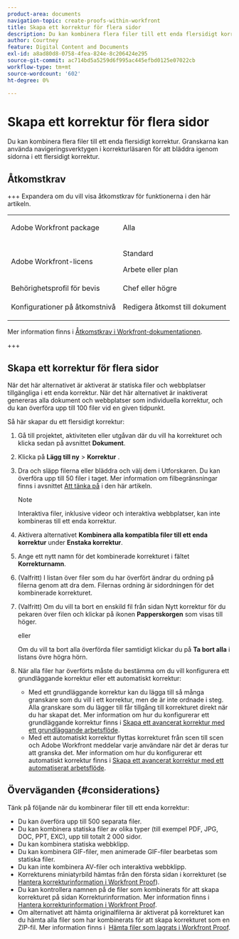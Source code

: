 ```yaml
---
product-area: documents
navigation-topic: create-proofs-within-workfront
title: Skapa ett korrektur för flera sidor
description: Du kan kombinera flera filer till ett enda flersidigt korrektur. Granskarna kan använda navigeringsverktygen i korrekturläsaren för att bläddra igenom sidorna i ett flersidigt korrektur.
author: Courtney
feature: Digital Content and Documents
exl-id: a8ad80d8-0758-4fea-824e-8c206424e295
source-git-commit: ac714bd5a5259d6f995ac445efbd0125e07022cb
workflow-type: tm+mt
source-wordcount: '602'
ht-degree: 0%

---
```


# Skapa ett korrektur för flera sidor

Du kan kombinera flera filer till ett enda flersidigt korrektur. Granskarna kan använda navigeringsverktygen i korrekturläsaren för att bläddra igenom sidorna i ett flersidigt korrektur.

## Åtkomstkrav

+++ Expandera om du vill visa åtkomstkrav för funktionerna i den här artikeln.

<table style="table-layout:auto"> 
 <col> 
 <col> 
 <tbody> 
  <tr> 
   <td role="rowheader">Adobe Workfront package</td> 
   <td> <p>Alla</p> </td> 
  </tr> 
  <tr> 
   <td role="rowheader">Adobe Workfront-licens</td> 
   <td>
   <p>Standard</p>
    <p>Arbete eller plan</p> </td> 
  </tr> 
  <tr> 
   <td role="rowheader">Behörighetsprofil för bevis </td> 
   <td>Chef eller högre</td> 
  </tr> 
  <tr> 
   <td role="rowheader">Konfigurationer på åtkomstnivå</td> 
   <td> <p>Redigera åtkomst till dokument</p> </td> 
  </tr> 
 </tbody> 
</table>

Mer information finns i [Åtkomstkrav i Workfront-dokumentationen](/help/quicksilver/administration-and-setup/add-users/access-levels-and-object-permissions/access-level-requirements-in-documentation.md).

+++

## Skapa ett korrektur för flera sidor

När det här alternativet är aktiverat är statiska filer och webbplatser tillgängliga i ett enda korrektur. När det här alternativet är inaktiverat genereras alla dokument och webbplatser som individuella korrektur, och du kan överföra upp till 100 filer vid en given tidpunkt.

Så här skapar du ett flersidigt korrektur:

1. Gå till projektet, aktiviteten eller utgåvan där du vill ha korrekturet och klicka sedan på avsnittet **Dokument**.
1. Klicka på **Lägg till ny** > **Korrektur** .
1. Dra och släpp filerna eller bläddra och välj dem i Utforskaren. Du kan överföra upp till 50 filer i taget. Mer information om filbegränsningar finns i avsnittet [Att tänka på](#considerations) i den här artikeln.

   >[!NOTE]
   >
   >Interaktiva filer, inklusive videor och interaktiva webbplatser, kan inte kombineras till ett enda korrektur.

1. Aktivera alternativet **Kombinera alla kompatibla filer till ett enda korrektur** under **Enstaka korrektur**.
1. Ange ett nytt namn för det kombinerade korrekturet i fältet **Korrekturnamn**.
1. (Valfritt) I listan över filer som du har överfört ändrar du ordning på filerna genom att dra dem. Filernas ordning är sidordningen för det kombinerade korrekturet.
1. (Valfritt) Om du vill ta bort en enskild fil från sidan Nytt korrektur för du pekaren över filen och klickar på ikonen **Papperskorgen** som visas till höger.

   eller

   Om du vill ta bort alla överförda filer samtidigt klickar du på **Ta bort alla** i listans övre högra hörn.

1. När alla filer har överförts måste du bestämma om du vill konfigurera ett grundläggande korrektur eller ett automatiskt korrektur:

   * Med ett grundläggande korrektur kan du lägga till så många granskare som du vill i ett korrektur, men de är inte ordnade i steg. Alla granskare som du lägger till får tillgång till korrekturet direkt när du har skapat det. Mer information om hur du konfigurerar ett grundläggande korrektur finns i [Skapa ett avancerat korrektur med ett grundläggande arbetsflöde](../../../review-and-approve-work/proofing/creating-proofs-within-workfront/configure-basic-proof-workflow.md).
   * Med ett automatiskt korrektur flyttas korrekturet från scen till scen och Adobe Workfront meddelar varje användare när det är deras tur att granska det. Mer information om hur du konfigurerar ett automatiskt korrektur finns i [Skapa ett avancerat korrektur med ett automatiserat arbetsflöde](../../../review-and-approve-work/proofing/creating-proofs-within-workfront/create-automated-proof-workflow.md).

## Överväganden {#considerations}

Tänk på följande när du kombinerar filer till ett enda korrektur:

* Du kan överföra upp till 500 separata filer.
* Du kan kombinera statiska filer av olika typer (till exempel PDF, JPG, DOC, PPT, EXC), upp till totalt 2 000 sidor.
* Du kan kombinera statiska webbklipp.
* Du kan kombinera GIF-filer, men animerade GIF-filer bearbetas som statiska filer.
* Du kan inte kombinera AV-filer och interaktiva webbklipp.
* Korrekturens miniatyrbild hämtas från den första sidan i korrekturet (se [Hantera korrekturinformation i Workfront Proof](../../../workfront-proof/wp-work-proofsfiles/manage-your-work/manage-proof-details.md)).
* Du kan kontrollera namnen på de filer som kombinerats för att skapa korrekturet på sidan Korrekturinformation. Mer information finns i [Hantera korrekturinformation i Workfront Proof](../../../workfront-proof/wp-work-proofsfiles/manage-your-work/manage-proof-details.md).
* Om alternativet att hämta originalfilerna är aktiverat på korrekturet kan du hämta alla filer som har kombinerats för att skapa korrekturet som en ZIP-fil. Mer information finns i  [Hämta filer som lagrats i Workfront Proof](../../../workfront-proof/wp-work-proofsfiles/manage-your-work/download-files-stored.md).
